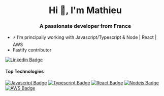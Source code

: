 <h1 align="center">Hi 👋, I'm Mathieu</h1>
<h3 align="center">A passionate developer from France</h3>

- ⚡  ️I’m principally working with Javascript/Typescript & Node | React | AWS
- Fastify contributor


[![Linkedin Badge](https://img.shields.io/badge/-Mathieu-0e76a8?style=flat&labelColor=0e76a8&logo=linkedin&logoColor=white)](https://www.linkedin.com/in/mathieu-kahlaoui-0887a1158/)
#### Top Technologies

[![Javascript Badge](https://img.shields.io/badge/-Javascript-F0DB4F?style=for-the-badge&labelColor=black&logo=javascript&logoColor=F0DB4F)](#)
[![Typescript Badge](https://img.shields.io/badge/-Typescript-007acc?style=for-the-badge&labelColor=black&logo=typescript&logoColor=007acc)](#)
[![React Badge](https://img.shields.io/badge/-React-34b1eb?style=for-the-badge&labelColor=black&logo=react&logoColor=34b1eb)](#)
[![Nodejs Badge](https://img.shields.io/badge/-Node.js-3C873A?style=for-the-badge&labelColor=black&logo=node.js&logoColor=3C873A)](#)
[![AWS Badge](https://img.shields.io/badge/AWS-Cloud-orange)](#)

